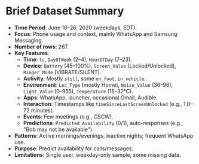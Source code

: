 # Brief Dataset Summary

- **Time Period**: June 10–26, 2020 (weekdays, EDT).
- **Focus**: Phone usage and context, mainly WhatsApp and Samsung Messaging.
- **Number of rows**: 267.
- **Key Features**:
  - **Time**: `ts`, `DayOfWeek` (2–4), `HourOfDay` (7–23).
  - **Device**: `Battery` (45–100%), `Screen_Value` (Locked/Unlocked), `Ringer_Mode` (VIBRATE/SILENT).
  - **Activity**: Mostly `still`, some `on_foot`, `in_vehicle`.
  - **Environment**: `Loc_Type` (mostly Home), `Noise_Value` (36–96), `Light_Value` (0–955), `Temperature` (15–32°C).
  - **Apps**: WhatsApp, launcher, occasional Gmail, Audible.
  - **Interaction**: Timestamps like `timeSinceLastScreenUnlocked` (e.g., 1.8–72 minutes).
  - **Events**: Few meetings (e.g., CSCW).
  - **Predictions**: `Predicted_Availability` (0/1), auto-responses (e.g., "Bob may not be available").
- **Patterns**: Active mornings/evenings, inactive nights; frequent WhatsApp use.
- **Purpose**: Predict availability for calls/messages.
- **Limitations**: Single user, weekday-only sample, some missing data.
